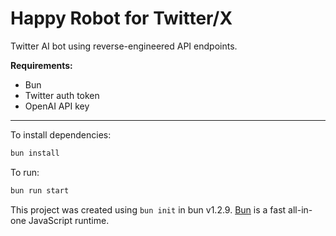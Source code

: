 # Happy Robot for Twitter/X

Twitter AI bot using reverse-engineered API endpoints.

**Requirements:**

* Bun
* Twitter auth token
* OpenAI API key

***

To install dependencies:

```bash
bun install
```

To run:

```bash
bun run start
```

This project was created using `bun init` in bun v1.2.9. [Bun](https://bun.sh) is a fast all-in-one JavaScript runtime.
